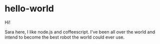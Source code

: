 # hello-world

Hi! 

Sara here, I like node.js and coffeescript.
I've been all over the world and intend to become the best robot the world could ever use.
